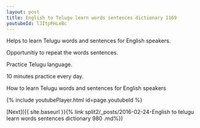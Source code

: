 ```yaml
---
layout: post
title: English to Telugu learn words sentences dictionary 1169 
youtubeId: lJItpPHLeBc
---
```

 
 
Helps to learn Telugu words and sentences for English speakers.

Opportunitiy to repeat the words sentences. 

Practice Telugu language. 
 
10 minutes practice every day. 
 
How to learn Telugu words and sentences for English speakers 
 
{% include youtubePlayer.html id=page.youtubeId %}
 
 
[Next]({{ site.baseurl }}{% link  split2/_posts/2016-02-24-English to telugu learn words sentences dictionary 980 .md%})
 

